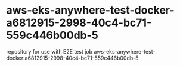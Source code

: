 # aws-eks-anywhere-test-docker-a6812915-2998-40c4-bc71-559c446b00db-5
repository for use with E2E test job aws-eks-anywhere-test-docker:a6812915-2998-40c4-bc71-559c446b00db-5
